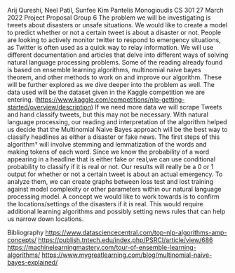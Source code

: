 Arij Qureshi, Neel Patil, Sunfee Kim
Pantelis Monogioudis
CS 301
27 March 2022
Project Proposal Group 6
  The problem we will be investigating is tweets about disasters or unsafe situations. We would like to create a model to predict whether or not a certain tweet is about a disaster or not. People are looking to actively monitor twitter to respond to emergency situations, as Twitter is often used as a quick way to relay information.
	We will use different documentation and articles that delve into different ways of solving natural language processing problems. Some of the reading already found is based on ensemble learning algorithms, multinomial naive bayes theorem, and other methods to work on and improve our algorithm. These will be further explored as we dive deeper into the problem as well.
The data used will be the dataset given in the Kaggle competition we are entering. (https://www.kaggle.com/competitions/nlp-getting-started/overview/description) If we need more data we will scrape Tweets and hand classify tweets, but this may not be necessary.
  With natural language processing, our reading and interpretation of the algorithm helped us decide that the Multinomial Naive Bayes approach will be the best way to classify headlines as either a disaster or fake news. The first steps of this algorithm† will involve stemming and lemmatization of the words and making tokens of each word. Since we know the probability of a word appearing in a headline that is either fake or real,we can use conditional probability to classify if it is real or not.
  Our results will really be a 0 or 1 output for whether or not a certain tweet is about an actual emergency. To analyze them, we can create graphs between loss test and lost training against model complexity or other parameters within our natural language processing model. 
  A concept we would like to work towards is to confirm the locations/settings of the disasters if it is real. This would require additional learning algorithms and possibly setting news rules that can help us narrow down locations.
 
 Bibliography
https://www.datasciencecentral.com/top-nlp-algorithms-amp-concepts/
https://publish.tntech.edu/index.php/PSRCI/article/view/686 
https://machinelearningmastery.com/tour-of-ensemble-learning-algorithms/ 
https://www.mygreatlearning.com/blog/multinomial-naive-bayes-explained/ 

